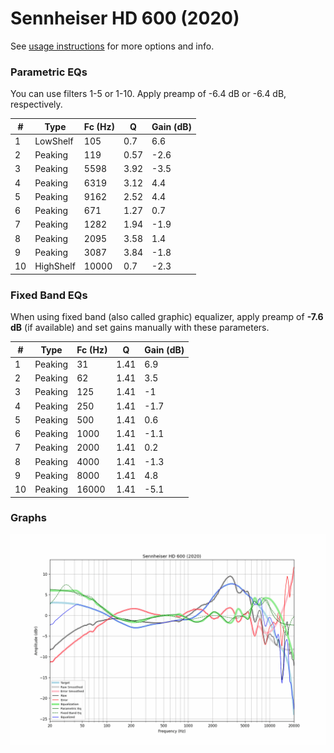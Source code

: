 # Sennheiser HD 600 (2020)
See [usage instructions](https://github.com/jaakkopasanen/AutoEq#usage) for more options and info.

### Parametric EQs
You can use filters 1-5 or 1-10. Apply preamp of -6.4 dB or -6.4 dB, respectively.

|   # | Type      |   Fc (Hz) |    Q |   Gain (dB) |
|-----|-----------|-----------|------|-------------|
|   1 | LowShelf  |       105 | 0.7  |         6.6 |
|   2 | Peaking   |       119 | 0.57 |        -2.6 |
|   3 | Peaking   |      5598 | 3.92 |        -3.5 |
|   4 | Peaking   |      6319 | 3.12 |         4.4 |
|   5 | Peaking   |      9162 | 2.52 |         4.4 |
|   6 | Peaking   |       671 | 1.27 |         0.7 |
|   7 | Peaking   |      1282 | 1.94 |        -1.9 |
|   8 | Peaking   |      2095 | 3.58 |         1.4 |
|   9 | Peaking   |      3087 | 3.84 |        -1.8 |
|  10 | HighShelf |     10000 | 0.7  |        -2.3 |

### Fixed Band EQs
When using fixed band (also called graphic) equalizer, apply preamp of **-7.6 dB** (if available) and set gains manually with these parameters.

|   # | Type    |   Fc (Hz) |    Q |   Gain (dB) |
|-----|---------|-----------|------|-------------|
|   1 | Peaking |        31 | 1.41 |         6.9 |
|   2 | Peaking |        62 | 1.41 |         3.5 |
|   3 | Peaking |       125 | 1.41 |        -1   |
|   4 | Peaking |       250 | 1.41 |        -1.7 |
|   5 | Peaking |       500 | 1.41 |         0.6 |
|   6 | Peaking |      1000 | 1.41 |        -1.1 |
|   7 | Peaking |      2000 | 1.41 |         0.2 |
|   8 | Peaking |      4000 | 1.41 |        -1.3 |
|   9 | Peaking |      8000 | 1.41 |         4.8 |
|  10 | Peaking |     16000 | 1.41 |        -5.1 |

### Graphs
![](./Sennheiser%20HD%20600%20(2020).png)
